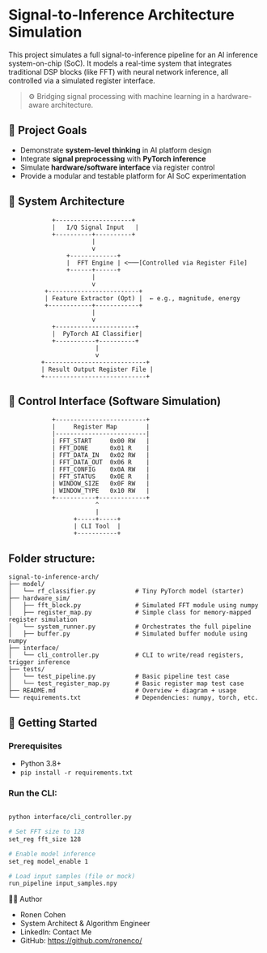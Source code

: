 # Signal-to-Inference Architecture Simulation

This project simulates a full signal-to-inference pipeline for an AI inference system-on-chip (SoC). It models a real-time system that integrates traditional DSP blocks (like FFT) with neural network inference, all controlled via a simulated register interface.

> ⚙️ Bridging signal processing with machine learning in a hardware-aware architecture.

## 🎯 Project Goals

- Demonstrate **system-level thinking** in AI platform design
- Integrate **signal preprocessing** with **PyTorch inference**
- Simulate **hardware/software interface** via register control
- Provide a modular and testable platform for AI SoC experimentation

## 📐 System Architecture

                +---------------------+
                |   I/Q Signal Input   |
                +----------+----------+
                           |
                           v
                    +-------------+
                    |  FFT Engine | <───[Controlled via Register File]
                    +------+------+ 
                           |
                           v
              +-------------------------+
              | Feature Extractor (Opt) |  ← e.g., magnitude, energy
              +------------+------------+
                           |
                           v
                +----------------------+
                |  PyTorch AI Classifier|
                +-----------+----------+
                            |
                            v
             +----------------------------+
             | Result Output Register File |
             +----------------------------+

## 🔄 Control Interface (Software Simulation)

                +-------------------------+
                |     Register Map        |
                |-------------------------|
                | FFT_START     0x00 RW   |
                | FFT_DONE      0x01 R    |
                | FFT_DATA_IN   0x02 RW   |
                | FFT_DATA_OUT  0x06 R    |
                | FFT_CONFIG    0x0A RW   |
                | FFT_STATUS    0x0E R    |
                | WINDOW_SIZE   0x0F RW   |
                | WINDOW_TYPE   0x10 RW   |
                +-----------+-------------+
                            ^
                            |
                      +-----+-----+
                      | CLI Tool  |
                      +-----------+


## Folder structure:

```
signal-to-inference-arch/
├── model/
│   └── rf_classifier.py           # Tiny PyTorch model (starter)
├── hardware_sim/
│   ├── fft_block.py               # Simulated FFT module using numpy
│   ├── register_map.py            # Simple class for memory-mapped register simulation
│   └── system_runner.py           # Orchestrates the full pipeline
│   ├── buffer.py                  # Simulated buffer module using numpy
├── interface/
│   └── cli_controller.py          # CLI to write/read registers, trigger inference
├── tests/
│   └── test_pipeline.py           # Basic pipeline test case
│   └── test_register_map.py       # Basic register map test case
├── README.md                      # Overview + diagram + usage
└── requirements.txt               # Dependencies: numpy, torch, etc.
```
## 🔧 Getting Started

### Prerequisites
- Python 3.8+
- `pip install -r requirements.txt`

### Run the CLI:

``` bash

python interface/cli_controller.py

# Set FFT size to 128
set_reg fft_size 128

# Enable model inference
set_reg model_enable 1

# Load input samples (file or mock)
run_pipeline input_samples.npy

```


👨‍💻 Author
- Ronen Cohen
- System Architect & Algorithm Engineer
- LinkedIn: Contact Me
- GitHub: https://github.com/ronenco/

